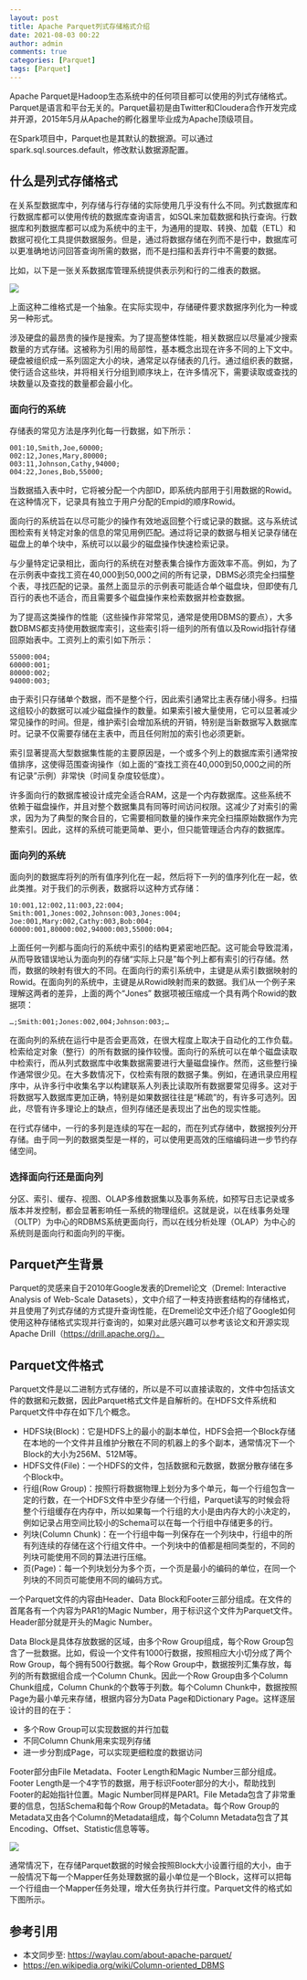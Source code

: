 ```yaml
---
layout: post
title: Apache Parquet列式存储格式介绍
date: 2021-08-03 00:22
author: admin
comments: true
categories: [Parquet]
tags: [Parquet]
---
```


Apache Parquet是Hadoop生态系统中的任何项目都可以使用的列式存储格式。Parquet是语言和平台无关的。Parquet最初是由Twitter和Cloudera合作开发完成并开源，2015年5月从Apache的孵化器里毕业成为Apache顶级项目。



<!-- more -->
在Spark项目中，Parquet也是其默认的数据源。可以通过spark.sql.sources.default，修改默认数据源配置。

## 什么是列式存储格式

在关系型数据库中，列存储与行存储的实际使用几乎没有什么不同。列式数据库和行数据库都可以使用传统的数据库查询语言，如SQL来加载数据和执行查询。行数据库和列数据库都可以成为系统中的主干，为通用的提取、转换、加载（ETL）和数据可视化工具提供数据服务。但是，通过将数据存储在列而不是行中，数据库可以更准确地访问回答查询所需的数据，而不是扫描和丢弃行中不需要的数据。

比如，以下是一张关系数据库管理系统提供表示列和行的二维表的数据。

![](../images/post/20210803-parquet.png)


上面这种二维格式是一个抽象。在实际实现中，存储硬件要求数据序列化为一种或另一种形式。

涉及硬盘的最昂贵的操作是搜索。为了提高整体性能，相关数据应以尽量减少搜索数量的方式存储。这被称为引用的局部性，基本概念出现在许多不同的上下文中。硬盘被组织成一系列固定大小的块，通常足以存储表的几行。通过组织表的数据，使行适合这些块，并将相关行分组到顺序块上，在许多情况下，需要读取或查找的块数量以及查找的数量都会最小化。

### 面向行的系统

存储表的常见方法是序列化每一行数据，如下所示：

```
001:10,Smith,Joe,60000;
002:12,Jones,Mary,80000;
003:11,Johnson,Cathy,94000;
004:22,Jones,Bob,55000;
```


当数据插入表中时，它将被分配一个内部ID，即系统内部用于引用数据的Rowid。在这种情况下，记录具有独立于用户分配的Empid的顺序Rowid。

面向行的系统旨在以尽可能少的操作有效地返回整个行或记录的数据。这与系统试图检索有关特定对象的信息的常见用例匹配。通过将记录的数据与相关记录存储在磁盘上的单个块中，系统可以以最少的磁盘操作快速检索记录。

与少量特定记录相比，面向行的系统在对整表集合操作方面效率不高。例如，为了在示例表中查找工资在40,000到50,000之间的所有记录，DBMS必须完全扫描整个表，寻找匹配的记录。虽然上面显示的示例表可能适合单个磁盘块，但即使有几百行的表也不适合，而且需要多个磁盘操作来检索数据并检查数据。

为了提高这类操作的性能（这些操作非常常见，通常是使用DBMS的要点），大多数DBMS都支持使用数据库索引，这些索引将一组列的所有值以及Rowid指针存储回原始表中。工资列上的索引如下所示：

```
55000:004;
60000:001;
80000:002;
94000:003;
```

由于索引只存储单个数据，而不是整个行，因此索引通常比主表存储小得多。扫描这组较小的数据可以减少磁盘操作的数量。如果索引被大量使用，它可以显著减少常见操作的时间。但是，维护索引会增加系统的开销，特别是当新数据写入数据库时。记录不仅需要存储在主表中，而且任何附加的索引也必须更新。

索引显著提高大型数据集性能的主要原因是，一个或多个列上的数据库索引通常按值排序，这使得范围查询操作（如上面的“查找工资在40,000到50,000之间的所有记录”示例）非常快（时间复杂度较低度）。

许多面向行的数据库被设计成完全适合RAM，这是一个内存数据库。这些系统不依赖于磁盘操作，并且对整个数据集具有同等时间访问权限。这减少了对索引的需求，因为为了典型的聚合目的，它需要相同数量的操作来完全扫描原始数据作为完整索引。因此，这样的系统可能更简单、更小，但只能管理适合内存的数据库。

### 面向列的系统

面向列的数据库将列的所有值序列化在一起，然后将下一列的值序列化在一起，依此类推。对于我们的示例表，数据将以这种方式存储：

```
10:001,12:002,11:003,22:004;
Smith:001,Jones:002,Johnson:003,Jones:004;
Joe:001,Mary:002,Cathy:003,Bob:004;
60000:001,80000:002,94000:003,55000:004;
```

上面任何一列都与面向行的系统中索引的结构更紧密地匹配。这可能会导致混淆，从而导致错误地认为面向列的存储“实际上只是”每个列上都有索引的行存储。然而，数据的映射有很大的不同。在面向行的索引系统中，主键是从索引数据映射的Rowid。在面向列的系统中，主键是从Rowid映射而来的数据。我们从一个例子来理解这两者的差异，上面的两个“Jones” 数据项被压缩成一个具有两个Rowid的数据项：


```
…;Smith:001;Jones:002,004;Johnson:003;…
```


在面向列的系统在运行中是否会更高效，在很大程度上取决于自动化的工作负载。检索给定对象（整行）的所有数据的操作较慢。面向行的系统可以在单个磁盘读取中检索行，而从列式数据库中收集数据需要进行大量磁盘操作。然而，这些整行操作通常很少见。在大多数情况下，仅检索有限的数据子集。例如，在通讯录应用程序中，从许多行中收集名字以构建联系人列表比读取所有数据要常见得多。这对于将数据写入数据库更加正确，特别是如果数据往往是“稀疏”的，有许多可选列。因此，尽管有许多理论上的缺点，但列存储还是表现出了出色的现实性能。

在行式存储中，一行的多列是连续的写在一起的，而在列式存储中，数据按列分开存储。由于同一列的数据类型是一样的，可以使用更高效的压缩编码进一步节约存储空间。

### 选择面向行还是面向列

分区、索引、缓存、视图、OLAP多维数据集以及事务系统，如预写日志记录或多版本并发控制，都会显著影响任一系统的物理组织。这就是说，以在线事务处理（OLTP）为中心的RDBMS系统更面向行，而以在线分析处理（OLAP）为中心的系统则是面向行和面向列的平衡。

## Parquet产生背景

Parquet的灵感来自于2010年Google发表的Dremel论文（Dremel: Interactive Analysis of Web-Scale Datasets），文中介绍了一种支持嵌套结构的存储格式，并且使用了列式存储的方式提升查询性能，在Dremel论文中还介绍了Google如何使用这种存储格式实现并行查询的，如果对此感兴趣可以参考该论文和开源实现Apache Drill（https://drill.apache.org/）。

## Parquet文件格式

Parquet文件是以二进制方式存储的，所以是不可以直接读取的，文件中包括该文件的数据和元数据，因此Parquet格式文件是自解析的。在HDFS文件系统和Parquet文件中存在如下几个概念。

* HDFS块(Block)：它是HDFS上的最小的副本单位，HDFS会把一个Block存储在本地的一个文件并且维护分散在不同的机器上的多个副本，通常情况下一个Block的大小为256M、512M等。
* HDFS文件(File)：一个HDFS的文件，包括数据和元数据，数据分散存储在多个Block中。
* 行组(Row Group)：按照行将数据物理上划分为多个单元，每一个行组包含一定的行数，在一个HDFS文件中至少存储一个行组，Parquet读写的时候会将整个行组缓存在内存中，所以如果每一个行组的大小是由内存大的小决定的，例如记录占用空间比较小的Schema可以在每一个行组中存储更多的行。
* 列块(Column Chunk)：在一个行组中每一列保存在一个列块中，行组中的所有列连续的存储在这个行组文件中。一个列块中的值都是相同类型的，不同的列块可能使用不同的算法进行压缩。
* 页(Page)：每一个列块划分为多个页，一个页是最小的编码的单位，在同一个列块的不同页可能使用不同的编码方式。

一个Parquet文件的内容由Header、Data Block和Footer三部分组成。在文件的首尾各有一个内容为PAR1的Magic Number，用于标识这个文件为Parquet文件。Header部分就是开头的Magic Number。

Data Block是具体存放数据的区域，由多个Row Group组成，每个Row Group包含了一批数据。比如，假设一个文件有1000行数据，按照相应大小切分成了两个Row Group，每个拥有500行数据。每个Row Group中，数据按列汇集存放，每列的所有数据组合成一个Column Chunk。因此一个Row Group由多个Column Chunk组成，Column Chunk的个数等于列数。每个Column Chunk中，数据按照Page为最小单元来存储，根据内容分为Data Page和Dictionary Page。这样逐层设计的目的在于：

* 多个Row Group可以实现数据的并行加载
* 不同Column Chunk用来实现列存储
* 进一步分割成Page，可以实现更细粒度的数据访问

Footer部分由File Metadata、Footer Length和Magic Number三部分组成。Footer Length是一个4字节的数据，用于标识Footer部分的大小，帮助找到Footer的起始指针位置。Magic Number同样是PAR1。File Metada包含了非常重要的信息，包括Schema和每个Row Group的Metadata。每个Row Group的Metadata又由各个Column的Metadata组成，每个Column Metadata包含了其Encoding、Offset、Statistic信息等等。

![](../images/post/20210803-parquet-002.png)


通常情况下，在存储Parquet数据的时候会按照Block大小设置行组的大小，由于一般情况下每一个Mapper任务处理数据的最小单位是一个Block，这样可以把每一个行组由一个Mapper任务处理，增大任务执行并行度。Parquet文件的格式如下图所示。



## 参考引用

* 本文同步至: <https://waylau.com/about-apache-parquet/>
* <https://en.wikipedia.org/wiki/Column-oriented_DBMS>

